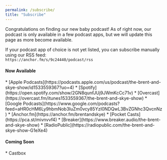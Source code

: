 ```yaml
---
permalink: /subscribe/
title: "Subscribe"
---
```


Congratulations on finding our new baby podcast! As of right now, our podcast is only available in a few podcast apps, but we will update this page as more become available.

If your podcast app of choice is not yet listed, you can subscribe manually  using our RSS feed:  
<span class="social-icons"><i class="fas fa-fw fa-rss-square"></i></span>`https://anchor.fm/s/9c24440/podcast/rss`

#### Now Available

<div class="social-icons subscribe-page" markdown="1">
* [<i class="fas fa-fw fa-podcast"></i>Apple Podcasts](https://podcasts.apple.com/us/podcast/the-brent-and-skye-show/id1533559367?uo=4)
* [<i class="fab fa-fw fa-spotify"></i>Spotify](https://open.spotify.com/show/2GN8qunfJUj9JWmKcCc71v)
* [<i class="fas fa-fw fa-broadcast-tower"></i>Overcast](https://overcast.fm/itunes1533559367/the-brent-and-skye-show)
* [<i class="fab fa-fw fa-google"></i>Google Podcasts](https://www.google.com/podcasts?feed=aHR0cHM6Ly9hbmNob3IuZm0vcy85YzI0NDQwL3BvZGNhc3QvcnNz)
* [<i class="fas fa-faw fa-anchor"></i>Anchor.fm](https://anchor.fm/brentandskye)
* [<i class="fas fa-headphones"></i>Pocket Casts](https://pca.st/mivnvvf4)
* [<i class="fas fa-headphones"></i>Breaker](https://www.breaker.audio/the-brent-and-skye-show)
* [<i class="fas fa-headphones"></i>RadioPublic](https://radiopublic.com/the-brent-and-skye-show-G1eXe4)
</div>

#### Coming Soon

<div class="social-icons subscribe-page" markdown="1">
* <i class="fas fa-headphones"></i>Castbox
</div>